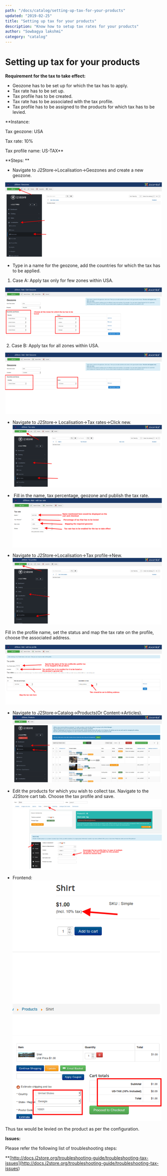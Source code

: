 ```yaml
---
path: "/docs/catalog/setting-up-tax-for-your-products"
updated: "2019-02-25"
title: "Setting up tax for your products"
description: "Know how to setup tax rates for your products"
author: "Sowbagya lakshmi"
category: "catalog"
---
```

# Setting up tax for your products

**Requirement for the tax to take effect:**
- Geozone has to be set up for which the tax has to apply.
- Tax rate has to be set up.
- Tax profile has to be created.
- Tax rate has to be associated with the tax profile.
- Tax profile has to be assigned to the products for which tax has to be levied.

**Instance: 

Tax geozone: USA

Tax rate: 10%

Tax profile name: US-TAX**

**Steps: **

- Navigate to J2Store->Localisation->Geozones and create a new geozone.

![Creating a new geozone](https://raw.githubusercontent.com/j2store/doc-images/master/catalog/setting-up-tax-for-your-products/setting-tax-new-geozone.png)

- Type in a name for the geozone, add the countries for which the tax has to be applied.

1. Case A: Apply tax only for few zones within USA.

![Filling in details on the newly created geozone](https://raw.githubusercontent.com/j2store/doc-images/master/catalog/setting-up-tax-for-your-products/setting-tax-geozone-details.png)
 2. Case B: Apply tax for all zones within USA. 

![Adding country](https://raw.githubusercontent.com/j2store/doc-images/master/catalog/setting-up-tax-for-your-products/setting-tax-adding-country.png)
- Navigate to J2Store-> Localisation->Tax rates->Click new. 
![Adding a new tax rate](https://raw.githubusercontent.com/j2store/doc-images/master/catalog/setting-up-tax-for-your-products/setting-tax-new-tax-rate.png)

-  Fill in the name, tax percentage, geozone and publish the tax rate.
![Filling in the tax details in a tax rate](https://raw.githubusercontent.com/j2store/doc-images/master/catalog/setting-up-tax-for-your-products/setting-tax-rate-details.png)
- Navigate to J2Store->Localisation->Tax profile->New.
![Adding a new tax profile](https://raw.githubusercontent.com/j2store/doc-images/master/catalog/setting-up-tax-for-your-products/setting-tax-adding-tax-profile.png)

Fill in the profile name, set the status and map the tax rate on the profile, choose the associated address.

![Adding details to tax profiles](https://raw.githubusercontent.com/j2store/doc-images/master/catalog/setting-up-tax-for-your-products/setting-tax-tax-profile-details.png)
- Navigate to J2Store->Catalog->Products(Or Content->Articles).
![Navigate to Product manager](https://raw.githubusercontent.com/j2store/doc-images/master/catalog/setting-up-tax-for-your-products/setting-tax-nav-to-pro.png)



- Edit the products for which you wish to collect tax. Navigate to the J2Store cart tab. Choose the tax profile and save.
![Setting tax profile in product](https://raw.githubusercontent.com/j2store/doc-images/master/catalog/setting-up-tax-for-your-products/setting-tax-profile-in-pro.png)

- Frontend:
![Tax rate in frontend](https://raw.githubusercontent.com/j2store/doc-images/master/catalog/setting-up-tax-for-your-products/setting-tax-front.png)
![Tax rate in cart page](https://raw.githubusercontent.com/j2store/doc-images/master/catalog/setting-up-tax-for-your-products/setting-tax-in-cart-page.png)

Thus tax would be levied on the product as per the configuration. 

**Issues:**

Please refer the following list of troubleshooting steps:

**[http://docs.j2store.org/troubleshooting-guide/troubleshooting-tax-issues](<http://docs.j2store.org/troubleshooting-guide/troubleshooting-tax-issues>)






